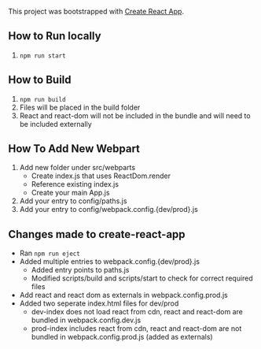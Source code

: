This project was bootstrapped with [Create React App](https://github.com/facebookincubator/create-react-app).

## How to Run locally
1. `npm run start`

## How to Build
1. `npm run build`
2. Files will be placed in the build folder
3. React and react-dom will not be included in the bundle and will need to be included externally

## How To Add New Webpart

1. Add new folder under src/webparts
    * Create index.js that uses ReactDom.render
    * Reference existing index.js
    * Create your main App.js
2. Add your entry to config/paths.js
3. Add your entry to config/webpack.config.{dev/prod}.js

## Changes made to create-react-app
* Ran `npm run eject`
* Added multiple entries to webpack.config.{dev/prod}.js
  * Added entry points to paths.js
  * Modified scripts/build and scripts/start to check for correct required files
* Add react and react dom as externals in webpack.config.prod.js
* Added two seperate index.html files for dev/prod
  * dev-index does not load react from cdn, react and react-dom are bundled in webpack.config.dev.js
  * prod-index includes react from cdn, react and react-dom are not bundled in webpack.config.prod.js (added as externals)